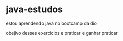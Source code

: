 # java-estudos
estou aprendendo java  no bootcamp da dio

obejivo desses exercicios e praticar e ganhar praticar
